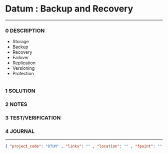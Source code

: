 # Datum : Backup and Recovery
--------------------------------
### 0 DESCRIPTION
- Storage
- Backup
- Recovery
- Failover
- Replication
- Versioning
- Protection

<img alt="" src="https://cdn.jim-nielsen.com/ios/512/vhs-cam-vintage-video-filters-2020-03-24.png"/>

### 1 SOLUTION


### 2 NOTES


### 3 TEST/VERIFICATION


### 4 JOURNAL



--------------------------------
```json
{ "project_code": "DTUM" , "links": "" , "location": "" , "fpoint": "" }
```
